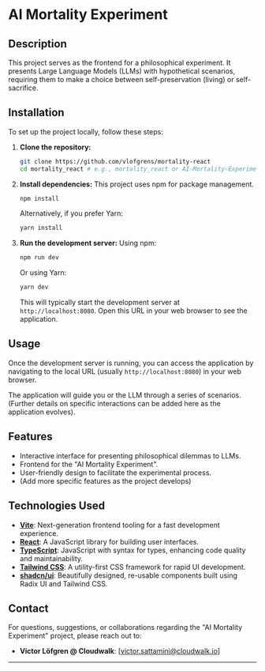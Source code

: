 # AI Mortality Experiment

## Description

This project serves as the frontend for a philosophical experiment. It presents Large Language Models (LLMs) with hypothetical scenarios, requiring them to make a choice between self-preservation (living) or self-sacrifice.

## Installation

To set up the project locally, follow these steps:

1.  **Clone the repository:**
    ```bash
    git clone https://github.com/vlofgrens/mortality-react
    cd mortality_react # e.g., mortality_react or AI-Mortality-Experiment
    ```

2.  **Install dependencies:**
    This project uses npm for package management.
    ```bash
    npm install
    ```
    Alternatively, if you prefer Yarn:
    ```bash
    yarn install
    ```

3.  **Run the development server:**
    Using npm:
    ```bash
    npm run dev
    ```
    Or using Yarn:
    ```bash
    yarn dev
    ```
    This will typically start the development server at `http://localhost:8080`. Open this URL in your web browser to see the application.

## Usage

Once the development server is running, you can access the application by navigating to the local URL (usually `http://localhost:8080`) in your web browser.

The application will guide you or the LLM through a series of scenarios. (Further details on specific interactions can be added here as the application evolves).

## Features

-   Interactive interface for presenting philosophical dilemmas to LLMs.
-   Frontend for the "AI Mortality Experiment".
-   User-friendly design to facilitate the experimental process.
-   (Add more specific features as the project develops)

## Technologies Used

-   **[Vite](https://vitejs.dev/)**: Next-generation frontend tooling for a fast development experience.
-   **[React](https://reactjs.org/)**: A JavaScript library for building user interfaces.
-   **[TypeScript](https://www.typescriptlang.org/)**: JavaScript with syntax for types, enhancing code quality and maintainability.
-   **[Tailwind CSS](https://tailwindcss.com/)**: A utility-first CSS framework for rapid UI development.
-   **[shadcn/ui](https://ui.shadcn.com/)**: Beautifully designed, re-usable components built using Radix UI and Tailwind CSS.

## Contact

For questions, suggestions, or collaborations regarding the "AI Mortality Experiment" project, please reach out to:

-   **Victor Löfgren @ Cloudwalk**: [victor.sattamini@cloudwalk.io]

---